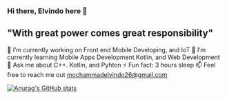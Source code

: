 ### Hi there, Elvindo here 👋

## "With great power comes great responsibility"

🔭 I’m currently working on Front end Mobile Developing, and IoT 
🌱 I’m currently learning Mobile Apps Development Kotlin, and Web Development
💬 Ask me about C++. Kotlin, and Pyhton
⚡ Fun fact: 3 hours sleep
📫 Feel free to reach me out mochammadelvindo26@gmail.com

[![Anurag's GitHub stats](https://github-readme-stats.vercel.app/api?username=elvindo)](https://github.com/anuraghazra/github-readme-stats)


